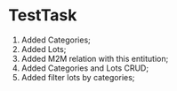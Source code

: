# TestTask

1) Added Categories;
2) Added Lots;
3) Added M2M relation with this entitution;
4) Added Categories and Lots CRUD;
5) Added filter lots by categories;
